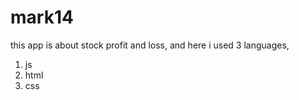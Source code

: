 # mark14 
this app is about stock profit and loss,
and here i used 3 languages,
1. js
2. html
3. css
